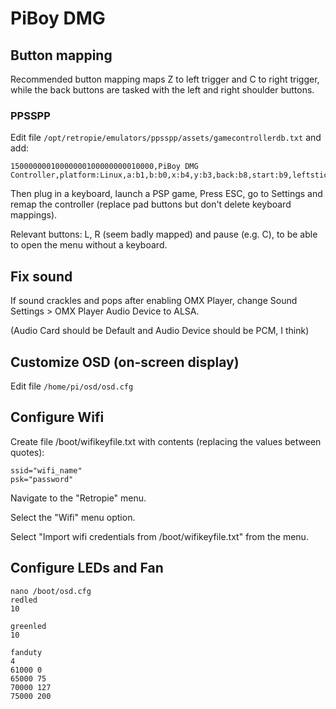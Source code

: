 # PiBoy DMG

## Button mapping

Recommended button mapping maps Z to left trigger and C to right trigger, while the back buttons are tasked with the left and right shoulder buttons.

### PPSSPP

Edit file `/opt/retropie/emulators/ppsspp/assets/gamecontrollerdb.txt` and add:

```
15000000010000000100000000010000,PiBoy DMG Controller,platform:Linux,a:b1,b:b0,x:b4,y:b3,back:b8,start:b9,leftstick:b10,leftshoulder:b7,rightshoulder:b6,dpup:b12,dpdown:b11,dpleft:b13,dpright:b14,leftx:a0,lefty:a1,lefttrigger:b2,righttrigger:b5,
```

Then plug in a keyboard, launch a PSP game, Press ESC, go to Settings and remap the controller (replace pad buttons but don't delete keyboard mappings).

Relevant buttons: L, R (seem badly mapped) and pause (e.g. C), to be able to open the menu without a keyboard.

## Fix sound

If sound crackles and pops after enabling OMX Player, change Sound Settings > OMX Player Audio Device to ALSA.

(Audio Card should be Default and Audio Device should be PCM, I think)

## Customize OSD (on-screen display)

Edit file `/home/pi/osd/osd.cfg`

## Configure Wifi

Create file /boot/wifikeyfile.txt with contents (replacing the values between quotes):
```
ssid="wifi_name"
psk="password"
```

Navigate to the "Retropie" menu.

Select the "Wifi" menu option.

Select "Import wifi credentials from /boot/wifikeyfile.txt" from the menu.

## Configure LEDs and Fan

```
nano /boot/osd.cfg
redled
10

greenled
10

fanduty
4
61000 0
65000 75
70000 127
75000 200
```
